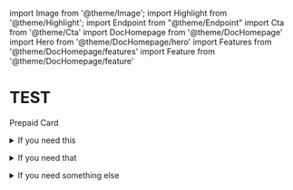 import Image from '@theme/Image';
import Highlight from '@theme/Highlight';
import Endpoint from "@theme/Endpoint"
import Cta from '@theme/Cta'
import DocHomepage from '@theme/DocHomepage'
import Hero from '@theme/DocHomepage/hero'
import Features from '@theme/DocHomepage/features'
import Feature from '@theme/DocHomepage/feature'



# TEST
<Features>

<!-- Feature 1 -->

<Feature title="Prepaid">

Prepaid Card 

<details>
 <summary>If you need this</summary>
 hidden, collapsable content...
</details>

<Cta
  context="feature"
  ui="inline"
  link="docs/cards/issuing"
  label="Get started"
/>

</Feature>

<!-- Feature 2 -->

<Feature title="Deffered Debit">

<details>
 <summary>If you need that</summary>
 hidden, collapsable content...
</details>
  
<Cta
  context="feature"
  ui="inline"
  link="docs/accounts/account-management"
  label="Get started"
/>

</Feature>

<!-- Feature 3 -->

<Feature title="Immediate Debit" >

<details>
 <summary>If you need something else</summary>
 hidden, collapsable content...
</details>

<Cta
  context="feature"
  ui="inline"
  link="docs/kyc/retail-customer"
  label="Get started"
/>

</Feature>

</Features>